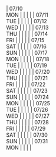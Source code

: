 | 07/10<br/>MON | | | |
| 07/11<br/>TUE | | | |
| 07/12<br/>WED | | | |
| 07/13<br/>THU | | | |
| 07/14<br/>FRI | | | |
| 07/15<br/>SAT | | | |
| 07/16<br/>SUN | | | |
| 07/17<br/>MON | | | |
| 07/18<br/>TUE | | | |
| 07/19<br/>WED | | | |
| 07/20<br/>THU | | | |
| 07/21<br/>FRI | | | |
| 07/22<br/>SAT | | | |
| 07/23<br/>SUN | | | |
| 07/24<br/>MON | | | |
| 07/25<br/>TUE | | | |
| 07/26<br/>WED | | | |
| 07/27<br/>THU | | | |
| 07/28<br/>FRI | | | |
| 07/29<br/>SAT | | | |
| 07/30<br/>SUN | | | |
| 07/31<br/>MON | | | |
